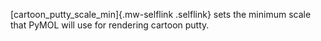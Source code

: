 [cartoon_putty_scale_min]{.mw-selflink .selflink} sets the minimum scale
that PyMOL will use for rendering cartoon putty.
